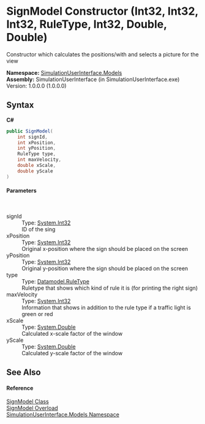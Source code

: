 # SignModel Constructor (Int32, Int32, Int32, RuleType, Int32, Double, Double)
 

Constructor which calculates the positions/with and selects a picture for the view

**Namespace:**&nbsp;<a href="65763977-2250-51c1-3f4f-8c5da206e5aa">SimulationUserInterface.Models</a><br />**Assembly:**&nbsp;SimulationUserInterface (in SimulationUserInterface.exe) Version: 1.0.0.0 (1.0.0.0)

## Syntax

**C#**<br />
``` C#
public SignModel(
	int signId,
	int xPosition,
	int yPosition,
	RuleType type,
	int maxVelocity,
	double xScale,
	double yScale
)
```


#### Parameters
&nbsp;<dl><dt>signId</dt><dd>Type: <a href="http://msdn2.microsoft.com/en-us/library/td2s409d" target="_blank">System.Int32</a><br />ID of the sing</dd><dt>xPosition</dt><dd>Type: <a href="http://msdn2.microsoft.com/en-us/library/td2s409d" target="_blank">System.Int32</a><br />Original x-position where the sign should be placed on the screen</dd><dt>yPosition</dt><dd>Type: <a href="http://msdn2.microsoft.com/en-us/library/td2s409d" target="_blank">System.Int32</a><br />Original y-position where the sign should be placed on the screen</dd><dt>type</dt><dd>Type: <a href="ea76bc38-31bf-418c-070a-8e94c8f30e06">Datamodel.RuleType</a><br />Ruletype that shows which kind of rule it is (for printing the right sign)</dd><dt>maxVelocity</dt><dd>Type: <a href="http://msdn2.microsoft.com/en-us/library/td2s409d" target="_blank">System.Int32</a><br />Information that shows in addition to the rule type if a traffic light is green or red</dd><dt>xScale</dt><dd>Type: <a href="http://msdn2.microsoft.com/en-us/library/643eft0t" target="_blank">System.Double</a><br />Calculated x-scale factor of the window</dd><dt>yScale</dt><dd>Type: <a href="http://msdn2.microsoft.com/en-us/library/643eft0t" target="_blank">System.Double</a><br />Calculated y-scale factor of the window</dd></dl>

## See Also


#### Reference
<a href="37b6e875-b324-8274-64fb-1596956953e6">SignModel Class</a><br /><a href="9fe7d5f6-d611-1b7e-aaf2-5f7c1631b83b">SignModel Overload</a><br /><a href="65763977-2250-51c1-3f4f-8c5da206e5aa">SimulationUserInterface.Models Namespace</a><br />